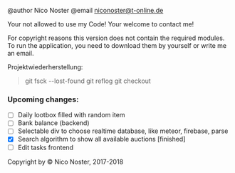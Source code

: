 @author Nico Noster
@email niconoster@t-online.de

Your not allowed to use my Code!
Your welcome to contact me!

For copyright reasons this version does not contain the required modules.
To run the application, you need to download them by yourself or write me an email.

Projektwiederherstellung:
>git fsck --lost-found
>git reflog
>git checkout <commit>

### Upcoming changes:
- [ ] Daily lootbox filled with random item
- [ ] Bank balance (backend)
- [ ] Selectable div to choose realtime database, like meteor, firebase, parse
- [x] Search algorithm to show all available auctions [finished]
- [ ] Edit tasks frontend

Copyright by © Nico Noster, 2017-2018
